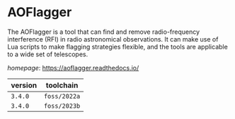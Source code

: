 # AOFlagger

The AOFlagger is a tool that can find and remove radio-frequency interference (RFI) in radio astronomical observations. It can make use of Lua scripts to make flagging strategies flexible, and the tools are applicable to a wide set of telescopes.

*homepage*: <https://aoflagger.readthedocs.io/>

version | toolchain
--------|----------
``3.4.0`` | ``foss/2022a``
``3.4.0`` | ``foss/2023b``
